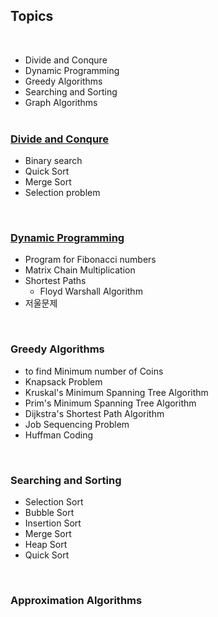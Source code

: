 ## Topics
<br>

- Divide and Conqure
- Dynamic Programming 
- Greedy Algorithms
- Searching and Sorting
- Graph Algorithms
<br><br>

### <a href='ALGORITHM/devideAndConqure.md'>Divide and Conqure</a>
- Binary search
- Quick Sort
- Merge Sort 
- Selection problem 
<br>

### <a href='ALGORITHM/dynamicProgramming.md'>Dynamic Programming</a>
- Program for Fibonacci numbers
- Matrix Chain Multiplication
- Shortest Paths
    - Floyd Warshall Algorithm
- 저울문제 
<br>

### Greedy Algorithms
- to find Minimum number of Coins
- Knapsack Problem
- Kruskal's Minimum Spanning Tree Algorithm
- Prim's Minimum Spanning Tree Algorithm
- Dijkstra's Shortest Path Algorithm
- Job Sequencing Problem
- Huffman Coding
<br>

### Searching and Sorting
- Selection Sort
- Bubble Sort
- Insertion Sort
- Merge Sort
- Heap Sort 
- Quick Sort
<br>

### Approximation Algorithms
